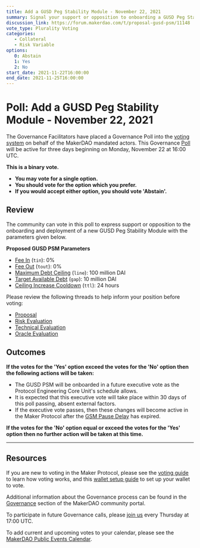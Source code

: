 ```yaml
---
title: Add a GUSD Peg Stability Module - November 22, 2021
summary: Signal your support or opposition to onboarding a GUSD Peg Stability Module.
discussion_link: https://forum.makerdao.com/t/proposal-gusd-psm/11148
vote_type: Plurality Voting
categories:
   - Collateral
   - Risk Variable
options:
   0: Abstain
   1: Yes
   2: No
start_date: 2021-11-22T16:00:00
end_date: 2021-11-25T16:00:00
---
```

# Poll: Add a GUSD Peg Stability Module - November 22, 2021

The Governance Facilitators have placed a Governance Poll into the [voting system](https://vote.makerdao.com/polling) on behalf of the MakerDAO mandated actors. This Governance [Poll](https://community-development.makerdao.com/en/learn/governance/on-chain-gov) will be active for three days beginning on Monday, November 22 at 16:00 UTC.

**This is a binary vote.** 
- **You may vote for a single option.** 
- **You should vote for the option which you prefer.**
- **If you would accept either option, you should vote 'Abstain'.**

## Review

The community can vote in this poll to express support or opposition to the onboarding and deployment of a new GUSD Peg Stability Module with the parameters given below.

**Proposed GUSD PSM Parameters**

* [Fee In](https://makerdao.world/en/learn/governance/module-psm) (`tin`): 0%
* [Fee Out](https://makerdao.world/en/learn/governance/module-psm) (`tout`): 0%
* [Maximum Debt Ceiling](https://makerdao.world/en/learn/governance/module-dciam) (`line`): 100 million DAI
* [Target Available Debt](https://makerdao.world/en/learn/governance/module-dciam) (`gap`): 10 million DAI
* [Ceiling Increase Cooldown](https://makerdao.world/en/learn/governance/module-dciam) (`ttl`): 24 hours

Please review the following threads to help inform your position before voting:
- [Proposal](https://forum.makerdao.com/t/proposal-gusd-psm/11148)
- [Risk Evaluation](https://forum.makerdao.com/t/psm-gusd-a-collateral-onboarding-risk-evaluation/11559)
- [Technical Evaluation](https://forum.makerdao.com/t/gusd-erc20-token-smart-contract-technical-assessment/4603)
- [Oracle Evaluation](https://forum.makerdao.com/t/mip10c3-sp13-proposal-gusd-oracle-collateral-onboarding-oracle-assessment/4777)

## Outcomes

**If the votes for the 'Yes' option exceed the votes for the 'No' option then the following actions will be taken:**
* The GUSD PSM will be onboarded in a future executive vote as the Protocol Engineering Core Unit's schedule allows. 
* It is expected that this executive vote will take place within 30 days of this poll passing, absent external factors.
* If the executive vote passes, then these changes will become active in the Maker Protocol after the [GSM Pause Delay](https://community-development.makerdao.com/en/learn/governance/param-gsm-pause-delay) has expired.

**If the votes for the 'No' option equal or exceed the votes for the 'Yes' option then no further action will be taken at this time.**

---

## Resources

If you are new to voting in the Maker Protocol, please see the [voting guide](https://community-development.makerdao.com/en/learn/governance/how-voting-works/) to learn how voting works, and this [wallet setup guide](https://community-development.makerdao.com/en/learn/governance/voting-setup/) to set up your wallet to vote.

Additional information about the Governance process can be found in the [Governance](https://community-development.makerdao.com/en/learn/governance) section of the MakerDAO community portal.

To participate in future Governance calls, please [join us](https://github.com/makerdao/community/tree/master/governance/governance-and-risk-meetings) every Thursday at 17:00 UTC.

To add current and upcoming votes to your calendar, please see the [MakerDAO Public Events Calendar](https://calendar.google.com/calendar/embed?src=makerdao.com_3efhm2ghipksegl009ktniomdk%40group.calendar.google.com&ctz=UTC&mode=week&showCalendars=0&showPrint=0).